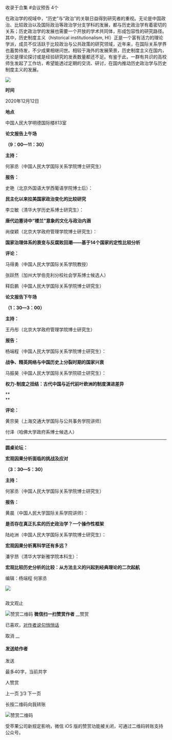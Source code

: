 

收录于合集 #会议预告 4个

  

在政治学的视域中，“历史”与“政治”的关联日益得到研究者的重视。无论是中国政治、比较政治以及国际政治等政治学分支学科的发展，都与历史政治学有着密切的关系；历史政治学的发展也需要一个开放的学术共同体，形成包容性的研究路径。其中，历史制度主义（historical
institutionalism,
HI）正是一个富有活力的理论学派，成员不仅活跃于比较政治与公共政策的研究领域，近年来，在国际关系学界也蓄势待发，不少成果相继问世。相较于海外的发展荣景，历史制度主义在国内，无论是理论探讨或是经验研究的发表数量都还不足。有鉴于此，一群有共识的高校师生发起了工作坊，希望能透过定期的交流、研讨，在国内推动历史政治学与历史制度主义的发展。

  

![](/images/198/2.png)

  

  

 **时间**

  
2020年12月12日  
  

 **地点**

  
中国人民大学明德国际楼813室  
  

 **论文报告上午场**

 **（9：00—11：30）**

  

 **主持：**

何家丞（中国人民大学国际关系学院博士研究生）

  

 **报告：**

史艳（北京外国语大学西葡语学院博士后）：

 **民主化以来拉美国家政治变化的比较研究**

  

李立敏（清华大学历史系博士研究生）：

 **唐代边塞诗中“楼兰”意象的文化与政治内涵**

  

尚俊颖（北京大学政府管理学院博士研究生）：

 **国家治理体系的衰变与反腐败回潮——基于14个国家的定性比较分析**

  

 **评论：**

马得勇（中国人民大学国际关系学院教授）

张跃然（加州大学伯克利分校社会学系博士候选人）

释启鹏（中国人民大学国际关系学院博士研究生）

  

  

 **论文报告下午场**

 **（1：30—3：00）**

  

 **主持：**

王丹彤（北京大学政府管理学院博士研究生）

  

 **报告：**

杨端程（中国人民大学国际关系学院博士研究生）：

 **战争、精英网络与中国历史上分裂时期的国家兴衰**

  

马振昊（中国人民大学国际关系学院硕士研究生）：

 **权力-制度之扭结：古代中国与近代前叶欧洲的制度演进差异**

 **  
**

 **评论：**

黄宗昊（上海交通大学国际与公共事务学院讲师）

付泽（哈佛大学政府系博士候选人）

  

  

 ****

 **圆桌论坛：**

 **宏观因果分析面临的挑战及应对**

 **（3：30—5：30）**

  

 **主持：**

何家丞（中国人民大学国际关系学院博士研究生）

  

 **报告：**  

黄晨（中国人民大学国际关系学院讲师）：

 **是否存在真正扎实的历史政治学？一个操作性框架**

  

陆屹洲（中国人民大学国际关系学院博士研究生）：

 **宏观因果分析离科学还有多远？**

  

潘宇昂（清华大学新雅学院本科生）：

 **宏观比较历史分析的比较：从方法主义的兴起到经典理论的二次起航**

  

编辑：杨端程 何家丞

  

![](/images/198/3.jpeg)

![]()

政文观止

![赞赏二维码]() **微信扫一扫赞赏作者** __赞赏

已喜欢，[对作者说句悄悄话](javascript:;)

取消 __

#### 发送给作者

发送

最多40字，当前共字

[](javascript:;) 人赞赏

上一页 [1](javascript:;)/3 下一页

长按二维码向我转账

![赞赏二维码]()

受苹果公司新规定影响，微信 iOS 版的赞赏功能被关闭，可通过二维码转账支持公众号。

